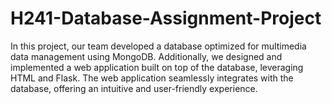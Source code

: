 # H241-Database-Assignment-Project
In this project, our team developed a database optimized for multimedia data management using MongoDB. Additionally, we designed and implemented a web application built on top of the database, leveraging HTML and Flask. The web application seamlessly integrates with the database, offering an intuitive and user-friendly experience.
